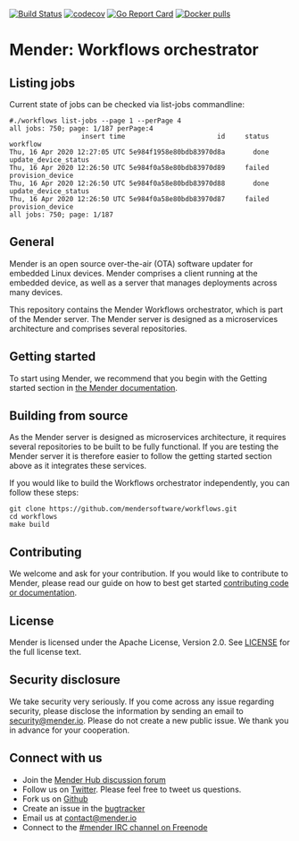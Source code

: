 [![Build Status](https://gitlab.com/Northern.tech/Mender/workflows/badges/master/pipeline.svg)](https://gitlab.com/Northern.tech/Mender/workflows/pipelines)
[![codecov](https://codecov.io/gh/mendersoftware/workflows/branch/master/graph/badge.svg)](https://codecov.io/gh/mendersoftware/workflows)
[![Go Report Card](https://goreportcard.com/badge/github.com/mendersoftware/workflows)](https://goreportcard.com/report/github.com/mendersoftware/workflows)
[![Docker pulls](https://img.shields.io/docker/pulls/mendersoftware/workflows.svg?maxAge=3600)](https://hub.docker.com/r/mendersoftware/workflows/)

Mender: Workflows orchestrator
==============================

## Listing jobs

Current state of jobs can be checked via list-jobs commandline:
```shell script
#./workflows list-jobs --page 1 --perPage 4
all jobs: 750; page: 1/187 perPage:4
                  insert time                       id     status workflow
Thu, 16 Apr 2020 12:27:05 UTC 5e984f1958e80bdb83970d8a       done update_device_status
Thu, 16 Apr 2020 12:26:50 UTC 5e984f0a58e80bdb83970d89     failed provision_device
Thu, 16 Apr 2020 12:26:50 UTC 5e984f0a58e80bdb83970d88       done update_device_status
Thu, 16 Apr 2020 12:26:50 UTC 5e984f0a58e80bdb83970d87     failed provision_device
all jobs: 750; page: 1/187
```

## General

Mender is an open source over-the-air (OTA) software updater for embedded Linux
devices. Mender comprises a client running at the embedded device, as well as
a server that manages deployments across many devices.

This repository contains the Mender Workflows orchestrator, which is part of the
Mender server. The Mender server is designed as a microservices architecture
and comprises several repositories.

## Getting started

To start using Mender, we recommend that you begin with the Getting started
section in [the Mender documentation](https://docs.mender.io/).

## Building from source

As the Mender server is designed as microservices architecture, it requires several
repositories to be built to be fully functional. If you are testing the Mender server it
is therefore easier to follow the getting started section above as it integrates these
services.

If you would like to build the Workflows orchestrator independently, you can follow
these steps:

```
git clone https://github.com/mendersoftware/workflows.git
cd workflows
make build
```

## Contributing

We welcome and ask for your contribution. If you would like to contribute to Mender, please read our guide on how to best get started [contributing code or
documentation](https://github.com/mendersoftware/mender/blob/master/CONTRIBUTING.md).

## License

Mender is licensed under the Apache License, Version 2.0. See
[LICENSE](https://github.com/mendersoftware/workflows/blob/master/LICENSE) for the
full license text.

## Security disclosure

We take security very seriously. If you come across any issue regarding
security, please disclose the information by sending an email to
[security@mender.io](security@mender.io). Please do not create a new public
issue. We thank you in advance for your cooperation.

## Connect with us

* Join the [Mender Hub discussion forum](https://hub.mender.io)
* Follow us on [Twitter](https://twitter.com/mender_io). Please
  feel free to tweet us questions.
* Fork us on [Github](https://github.com/mendersoftware)
* Create an issue in the [bugtracker](https://tracker.mender.io/projects/MEN)
* Email us at [contact@mender.io](mailto:contact@mender.io)
* Connect to the [#mender IRC channel on Freenode](http://webchat.freenode.net/?channels=mender)

